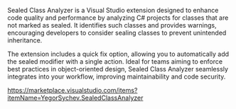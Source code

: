 Sealed Class Analyzer is a Visual Studio extension designed to enhance code quality and performance by analyzing C# projects for classes that are not marked as sealed. 
It identifies such classes and provides warnings, encouraging developers to consider sealing classes to prevent unintended inheritance.

The extension includes a quick fix option, allowing you to automatically add the sealed modifier with a single action. 
Ideal for teams aiming to enforce best practices in object-oriented design, Sealed Class Analyzer seamlessly integrates into your workflow, improving maintainability and code security.

https://marketplace.visualstudio.com/items?itemName=YegorSychev.SealedClassAnalyzer
